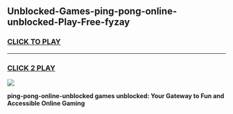
## Unblocked-Games-ping-pong-online-unblocked-Play-Free-fyzay
<h3>
<a href="https://premium76.site?title=ping-pong-online-unblocked&ref=21A">CLICK TO PLAY</a></h3>
<hr>

<h3>
<a href="https://premium76.site?title=ping-pong-online-unblocked&ref=21A">CLICK 2 PLAY</a>
  
</h3>

<a href="https://premium76.site?title=ping-pong-online-unblocked&ref=21A"><img src="https://clearcache.store/games.png"></a>


**ping-pong-online-unblocked games unblocked: Your Gateway to Fun and Accessible Online Gaming**
